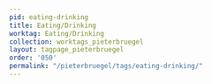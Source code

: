 ```yaml
---
pid: eating-drinking
title: Eating/Drinking
worktag: Eating/Drinking
collection: worktags_pieterbruegel
layout: tagpage_pieterbruegel
order: '050'
permalink: "/pieterbruegel/tags/eating-drinking/"
---
```

